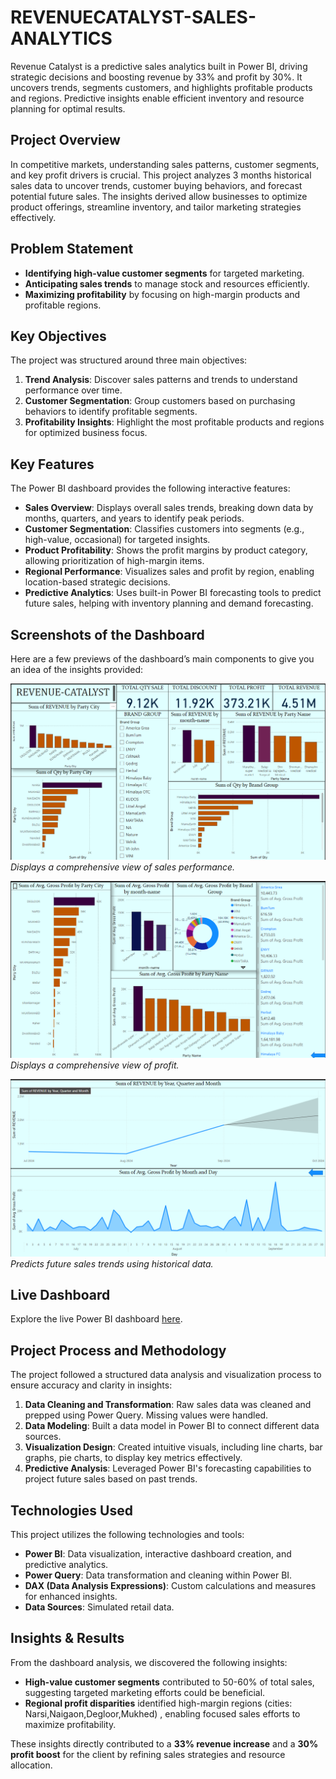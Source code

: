 # REVENUECATALYST-SALES-ANALYTICS
Revenue Catalyst is a predictive sales analytics built in Power BI, driving strategic decisions and boosting revenue by 33% and profit by 30%. It uncovers trends, segments customers, and highlights profitable products and regions. Predictive insights enable efficient inventory and resource planning for optimal results.

## Project Overview

In competitive markets, understanding sales patterns, customer segments, and key profit drivers is crucial. This project analyzes 3 months historical sales data to uncover trends, customer buying behaviors, and forecast potential future sales. The insights derived allow businesses to optimize product offerings, streamline inventory, and tailor marketing strategies effectively.

## Problem Statement 

- **Identifying high-value customer segments** for targeted marketing.
- **Anticipating sales trends** to manage stock and resources efficiently.
- **Maximizing profitability** by focusing on high-margin products and profitable regions.

## Key Objectives
The project was structured around three main objectives:
1. **Trend Analysis**: Discover sales patterns and trends to understand performance over time.
2. **Customer Segmentation**: Group customers based on purchasing behaviors to identify profitable segments.
3. **Profitability Insights**: Highlight the most profitable products and regions for optimized business focus.

## Key Features

The Power BI dashboard provides the following interactive features:
- **Sales Overview**: Displays overall sales trends, breaking down data by months, quarters, and years to identify peak periods.
- **Customer Segmentation**: Classifies customers into segments (e.g., high-value, occasional) for targeted insights.
- **Product Profitability**: Shows the profit margins by product category, allowing prioritization of high-margin items.
- **Regional Performance**: Visualizes sales and profit by region, enabling location-based strategic decisions.
- **Predictive Analytics**: Uses built-in Power BI forecasting tools to predict future sales, helping with inventory planning and demand forecasting.

## Screenshots of the Dashboard

Here are a few previews of the dashboard’s main components to give you an idea of the insights provided:

![Sales Overview](https://github.com/mayureshmakawar/REVENUE-CATALYST-SALES-ANALYTICS/blob/main/Screenshot%202024-11-01%20211225.png)
*Displays a comprehensive view of sales performance.*

![Profit Analysis](https://github.com/mayureshmakawar/REVENUE-CATALYST-SALES-ANALYTICS/blob/main/Screenshot%202024-11-01%20211241.png)
*Displays a comprehensive view of profit.*

![Forecasting](https://github.com/mayureshmakawar/REVENUE-CATALYST-SALES-ANALYTICS/blob/main/Screenshot%202024-11-01%20211302.png)  
*Predicts future sales trends using historical data.*

## Live Dashboard

Explore the live Power BI dashboard [here](https://app.powerbi.com/groups/me/reports/1ccfd463-23e1-4c18-a9ef-8d6090a0c032/b84d6993a5b0d3e3823d?experience=power-bi).

## Project Process and Methodology

The project followed a structured data analysis and visualization process to ensure accuracy and clarity in insights:

1. **Data Cleaning and Transformation**: Raw sales data was cleaned and prepped using Power Query. Missing values were handled.
2. **Data Modeling**: Built a data model in Power BI to connect different data sources.
3. **Visualization Design**: Created intuitive visuals, including line charts, bar graphs, pie charts, to display key metrics effectively.
4. **Predictive Analysis**: Leveraged Power BI's forecasting capabilities to project future sales based on past trends.

## Technologies Used

This project utilizes the following technologies and tools:
- **Power BI**: Data visualization, interactive dashboard creation, and predictive analytics.
- **Power Query**: Data transformation and cleaning within Power BI.
- **DAX (Data Analysis Expressions)**: Custom calculations and measures for enhanced insights.
- **Data Sources**: Simulated retail data.

## Insights & Results

From the dashboard analysis, we discovered the following insights:
- **High-value customer segments** contributed to 50-60% of total sales, suggesting targeted marketing efforts could be beneficial.
- **Regional profit disparities** identified high-margin regions (cities: Narsi,Naigaon,Degloor,Mukhed) , enabling focused sales efforts to maximize profitability.

These insights directly contributed to a **33% revenue increase** and a **30% profit boost** for the client by refining sales strategies and resource allocation.




